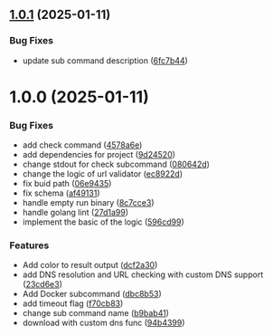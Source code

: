 ## [1.0.1](https://github.com/403unlocker/403Unlocker-cli/compare/1.0.0...1.0.1) (2025-01-11)


### Bug Fixes

* update sub command description ([6fc7b44](https://github.com/403unlocker/403Unlocker-cli/commit/6fc7b44f1c19dbb7d65df25baf20b42a25dd8104))

# 1.0.0 (2025-01-11)


### Bug Fixes

* add check command ([4578a6e](https://github.com/403unlocker/403Unlocker-cli/commit/4578a6ec176a40a2ebb374331b3dbd8afbad501c))
* add dependencies for project ([9d24520](https://github.com/403unlocker/403Unlocker-cli/commit/9d24520ac299eb74c7bc962cfde716c4699fb091))
* change stdout for check subcommand ([080642d](https://github.com/403unlocker/403Unlocker-cli/commit/080642d8f997eb809f137a92f679392269c0386b))
* change the logic of url validator ([ec8922d](https://github.com/403unlocker/403Unlocker-cli/commit/ec8922d61367973b74c76a7454bc8688577fac14))
* fix buid path ([06e9435](https://github.com/403unlocker/403Unlocker-cli/commit/06e9435f8b741bbd82abca0ff82d07d33bc01bd9))
* fix schema ([af49131](https://github.com/403unlocker/403Unlocker-cli/commit/af49131e0c01e6514bbb0a5cff7dacfcf1a95c12))
* handle empty run binary ([8c7cce3](https://github.com/403unlocker/403Unlocker-cli/commit/8c7cce3dd224a89c58efc5a9c90f2c3740cc5ca2))
* handle golang lint ([27d1a99](https://github.com/403unlocker/403Unlocker-cli/commit/27d1a99ea6a6fdcf37c3ce51940dfbdf7d98c8bb))
* implement the basic of the logic ([596cd99](https://github.com/403unlocker/403Unlocker-cli/commit/596cd997b083ba91195c6d086ffcc4864f42d4a0))


### Features

* Add color to result output ([dcf2a30](https://github.com/403unlocker/403Unlocker-cli/commit/dcf2a303ce8b293138319f305bd66f0adcd9395e))
* add DNS resolution and URL checking with custom DNS support ([23cd6e3](https://github.com/403unlocker/403Unlocker-cli/commit/23cd6e3f3a85d74024a6f6f6a9d444777e9ac021))
* Add Docker subcommand ([dbc8b53](https://github.com/403unlocker/403Unlocker-cli/commit/dbc8b5316329d4a8a350d79897972dc9e1013d77))
* add timeout flag ([f70cb83](https://github.com/403unlocker/403Unlocker-cli/commit/f70cb838ed33ab24e7d855fb69b1ffe3e2b33695))
* change sub command name ([b9bab41](https://github.com/403unlocker/403Unlocker-cli/commit/b9bab417f9fd8adcc18ef7828628fa0b4eb08d68))
* download with custom dns func ([94b4399](https://github.com/403unlocker/403Unlocker-cli/commit/94b4399c4138e797d1acd2e96e12b0b280f64fbb))
